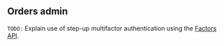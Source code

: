 ## Orders admin

`TODO:` Explain use of step-up multifactor authentication using the [Factors API](https://developer.okta.com/docs/reference/api/factors/).
